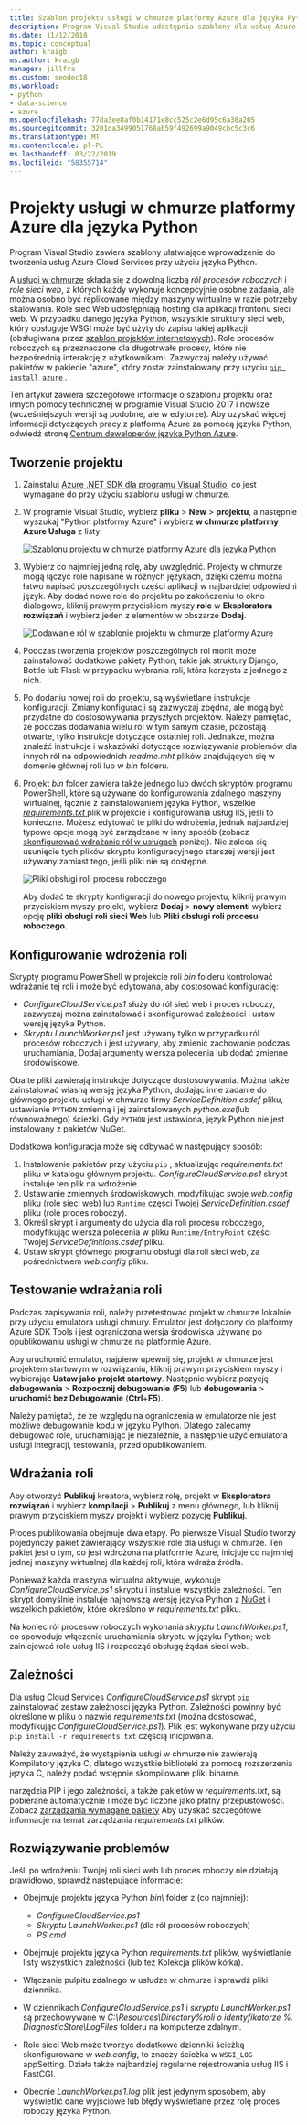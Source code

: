 ```yaml
---
title: Szablon projektu usługi w chmurze platformy Azure dla języka Python
description: Program Visual Studio udostępnia szablony dla usług Azure cloud services, napisany w języku Python, w tym wdrażanie ról w zależności i rozwiązywania problemów.
ms.date: 11/12/2018
ms.topic: conceptual
author: kraigb
ms.author: kraigb
manager: jillfra
ms.custom: seodec18
ms.workload:
- python
- data-science
- azure
ms.openlocfilehash: 77da3ee8af0b14171e8cc525c2e6d95c6a38a205
ms.sourcegitcommit: 3201da3499051768ab59f492699a9049cbc5c3c6
ms.translationtype: MT
ms.contentlocale: pl-PL
ms.lasthandoff: 03/22/2019
ms.locfileid: "58355714"
---
```

# <a name="azure-cloud-service-projects-for-python"></a>Projekty usługi w chmurze platformy Azure dla języka Python

Program Visual Studio zawiera szablony ułatwiające wprowadzenie do tworzenia usług Azure Cloud Services przy użyciu języka Python.

A [usługi w chmurze](https://docs.microsoft.com/azure/cloud-services/) składa się z dowolną liczbą *ról procesów roboczych* i *role sieci web*, z których każdy wykonuje koncepcyjnie osobne zadania, ale można osobno być replikowane między maszyny wirtualne w razie potrzeby skalowania. Role sieć Web udostępniają hosting dla aplikacji frontonu sieci web. W przypadku danego języka Python, wszystkie struktury sieci web, który obsługuje WSGI może być użyty do zapisu takiej aplikacji (obsługiwana przez [szablon projektów internetowych](python-web-application-project-templates.md)). Role procesów roboczych są przeznaczone dla długotrwałe procesy, które nie bezpośrednią interakcję z użytkownikami. Zazwyczaj należy używać pakietów w pakiecie "azure", który został zainstalowany przy użyciu [ `pip install azure` ](https://pypi.org/project/azure).

Ten artykuł zawiera szczegółowe informacje o szablonu projektu oraz innych pomocy technicznej w programie Visual Studio 2017 i nowsze (wcześniejszych wersji są podobne, ale w edytorze). Aby uzyskać więcej informacji dotyczących pracy z platformą Azure za pomocą języka Python, odwiedź stronę [Centrum deweloperów języka Python Azure](https://docs.microsoft.com/python/azure/?view=azure-python/?view=azure-python).

## <a name="create-a-project"></a>Tworzenie projektu

1. Zainstaluj [Azure .NET SDK dla programu Visual Studio](https://visualstudio.microsoft.com/vs/azure-tools/), co jest wymagane do przy użyciu szablonu usługi w chmurze.
1. W programie Visual Studio, wybierz **pliku** > **New** > **projektu**, a następnie wyszukaj "Python platformy Azure" i wybierz **w chmurze platformy Azure Usługa** z listy:

    ![Szablonu projektu w chmurze platformy Azure dla języka Python](media/template-azure-cloud-project.png)

1. Wybierz co najmniej jedną rolę, aby uwzględnić. Projekty w chmurze mogą łączyć role napisane w różnych językach, dzięki czemu można łatwo napisać poszczególnych części aplikacji w najbardziej odpowiedni język. Aby dodać nowe role do projektu po zakończeniu to okno dialogowe, kliknij prawym przyciskiem myszy **role** w **Eksploratora rozwiązań** i wybierz jeden z elementów w obszarze **Dodaj**.

    ![Dodawanie ról w szablonie projektu w chmurze platformy Azure](media/template-azure-cloud-service-project-wizard.png)

1. Podczas tworzenia projektów poszczególnych ról monit może zainstalować dodatkowe pakiety Python, takie jak struktury Django, Bottle lub Flask w przypadku wybrania roli, która korzysta z jednego z nich.

1. Po dodaniu nowej roli do projektu, są wyświetlane instrukcje konfiguracji. Zmiany konfiguracji są zazwyczaj zbędna, ale mogą być przydatne do dostosowywania przyszłych projektów. Należy pamiętać, że podczas dodawania wielu ról w tym samym czasie, pozostają otwarte, tylko instrukcje dotyczące ostatniej roli. Jednakże, można znaleźć instrukcje i wskazówki dotyczące rozwiązywania problemów dla innych ról na odpowiednich *readme.mht* plików znajdujących się w domenie głównej roli lub w *bin* folderu.

1. Projekt *bin* folder zawiera także jednego lub dwóch skryptów programu PowerShell, które są używane do konfigurowania zdalnego maszyny wirtualnej, łącznie z zainstalowaniem języka Python, wszelkie [ *requirements.txt* ](#dependencies) plik w projekcie i konfigurowania usług IIS, jeśli to konieczne. Możesz edytować te pliki do wdrożenia, jednak najbardziej typowe opcje mogą być zarządzane w inny sposób (zobacz [skonfigurować wdrażanie ról w usługach](#configure-role-deployment) poniżej). Nie zaleca się usunięcie tych plików skryptu konfiguracyjnego starszej wersji jest używany zamiast tego, jeśli pliki nie są dostępne.

    ![Pliki obsługi roli procesu roboczego](media/template-azure-cloud-service-worker-role-support-files.png)

    Aby dodać te skrypty konfiguracji do nowego projektu, kliknij prawym przyciskiem myszy projekt, wybierz **Dodaj** > **nowy element**i wybierz opcję **pliki obsługi roli sieci Web** lub **Pliki obsługi roli procesu roboczego**.

## <a name="configure-role-deployment"></a>Konfigurowanie wdrożenia roli

Skrypty programu PowerShell w projekcie roli *bin* folderu kontrolować wdrażanie tej roli i może być edytowana, aby dostosować konfigurację:

- *ConfigureCloudService.ps1* służy do ról sieć web i proces roboczy, zazwyczaj można zainstalować i skonfigurować zależności i ustaw wersję języka Python.
- *Skryptu LaunchWorker.ps1* jest używany tylko w przypadku ról procesów roboczych i jest używany, aby zmienić zachowanie podczas uruchamiania, Dodaj argumenty wiersza polecenia lub dodać zmienne środowiskowe.

Oba te pliki zawierają instrukcje dotyczące dostosowywania. Można także zainstalować własną wersję języka Python, dodając inne zadanie do głównego projektu usługi w chmurze firmy *ServiceDefinition.csdef* pliku, ustawianie `PYTHON` zmienną i jej zainstalowanych *python.exe*(lub równoważnego) ścieżki. Gdy `PYTHON` jest ustawiona, język Python nie jest instalowany z pakietów NuGet.

Dodatkowa konfiguracja może się odbywać w następujący sposób:

1. Instalowanie pakietów przy użyciu `pip` , aktualizując *requirements.txt* pliku w katalogu głównym projektu. *ConfigureCloudService.ps1* skrypt instaluje ten plik na wdrożenie.
1. Ustawianie zmiennych środowiskowych, modyfikując swoje *web.config* pliku (role sieci web) lub `Runtime` części Twojej *ServiceDefinition.csdef* pliku (role proces roboczy).
1. Określ skrypt i argumenty do użycia dla roli procesu roboczego, modyfikując wiersza polecenia w pliku `Runtime/EntryPoint` części Twojej *ServiceDefinitions.csdef* pliku.
1. Ustaw skrypt głównego programu obsługi dla roli sieci web, za pośrednictwem *web.config* pliku.

## <a name="test-role-deployment"></a>Testowanie wdrażania roli

Podczas zapisywania roli, należy przetestować projekt w chmurze lokalnie przy użyciu emulatora usługi chmury. Emulator jest dołączony do platformy Azure SDK Tools i jest ograniczona wersja środowiska używane po opublikowaniu usługi w chmurze na platformie Azure.

Aby uruchomić emulator, najpierw upewnij się, projekt w chmurze jest projektem startowym w rozwiązaniu, kliknij prawym przyciskiem myszy i wybierając **Ustaw jako projekt startowy**. Następnie wybierz pozycję **debugowania** > **Rozpocznij debugowanie** (**F5**) lub **debugowania** > **uruchomić bez Debugowanie** (**Ctrl**+**F5**).

Należy pamiętać, że ze względu na ograniczenia w emulatorze nie jest możliwe debugowanie kodu w języku Python. Dlatego zalecamy debugować role, uruchamiając je niezależnie, a następnie użyć emulatora usługi integracji, testowania, przed opublikowaniem.

## <a name="deploy-a-role"></a>Wdrażania roli

Aby otworzyć **Publikuj** kreatora, wybierz rolę, projekt w **Eksploratora rozwiązań** i wybierz **kompilacji** > **Publikuj** z menu głównego, lub kliknij prawym przyciskiem myszy projekt i wybierz pozycję **Publikuj**.

Proces publikowania obejmuje dwa etapy. Po pierwsze Visual Studio tworzy pojedynczy pakiet zawierający wszystkie role dla usługi w chmurze. Ten pakiet jest o tym, co jest wdrożona na platformie Azure, inicjuje co najmniej jednej maszyny wirtualnej dla każdej roli, która wdraża źródła.

Ponieważ każda maszyna wirtualna aktywuje, wykonuje *ConfigureCloudService.ps1* skryptu i instaluje wszystkie zależności. Ten skrypt domyślnie instaluje najnowszą wersję języka Python z [NuGet](https://www.nuget.org/packages?q=Tags%3A%22python%22+Authors%3A%22Python+Software+Foundation%22) i wszelkich pakietów, które określono w *requirements.txt* pliku.

Na koniec ról procesów roboczych wykonania *skryptu LaunchWorker.ps1*, co spowoduje włączenie uruchamiania skryptu w języku Python; web zainicjować role usług IIS i rozpocząć obsługę żądań sieci web.

## <a name="dependencies"></a>Zależności

Dla usług Cloud Services *ConfigureCloudService.ps1* skrypt `pip` zainstalować zestaw zależności języka Python. Zależności powinny być określone w pliku o nazwie *requirements.txt* (można dostosować, modyfikując *ConfigureCloudService.ps1*). Plik jest wykonywane przy użyciu `pip install -r requirements.txt` częścią inicjowania.

Należy zauważyć, że wystąpienia usługi w chmurze nie zawierają Kompilatory języka C, dlatego wszystkie biblioteki za pomocą rozszerzenia języka C, należy podać wstępnie skompilowane pliki binarne.

narzędzia PIP i jego zależności, a także pakietów w *requirements.txt*, są pobierane automatycznie i może być liczone jako płatny przepustowości. Zobacz [zarządzania wymagane pakiety](managing-required-packages-with-requirements-txt.md) Aby uzyskać szczegółowe informacje na temat zarządzania *requirements.txt* plików.

## <a name="troubleshooting"></a>Rozwiązywanie problemów

Jeśli po wdrożeniu Twojej roli sieci web lub proces roboczy nie działają prawidłowo, sprawdź następujące informacje:

- Obejmuje projektu języka Python *bin\\*  folder z (co najmniej):

  - *ConfigureCloudService.ps1*
  - *Skryptu LaunchWorker.ps1* (dla ról procesów roboczych)
  - *PS.cmd*

- Obejmuje projektu języka Python *requirements.txt* plików, wyświetlanie listy wszystkich zależności (lub też Kolekcja plików kółka).
- Włączanie pulpitu zdalnego w usłudze w chmurze i sprawdź pliki dziennika.
- W dziennikach *ConfigureCloudService.ps1* i *skryptu LaunchWorker.ps1* są przechowywane w *C:\Resources\Directory\%roli o identyfikatorze %. DiagnosticStore\LogFiles* folderu na komputerze zdalnym.
- Role sieci Web może tworzyć dodatkowe dzienniki ścieżką skonfigurowane w *web.config*, to znaczy ścieżka w `WSGI_LOG` appSetting. Działa także najbardziej regularne rejestrowania usług IIS i FastCGI.
- Obecnie *LaunchWorker.ps1.log* plik jest jedynym sposobem, aby wyświetlić dane wyjściowe lub błędy wyświetlane przez rolę proces roboczy języka Python.
